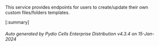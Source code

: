 






This service provides endpoints for users to create/update their own custom files/folders templates.

[:summary]

###### Auto generated by Pydio Cells Enterprise Distribution v4.3.4 on 15-Jan-2024
